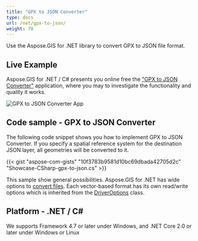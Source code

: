 ```yaml
---
title: "GPX to JSON Converter"
type: docs
url: /net/gpx-to-json/
weight: 70
---
```


Use the Aspose.GIS for .NET library to convert GPX to JSON file format.

## **Live Example**

Aspose.GIS for .NET / C# presents you online free the ["GPX to JSON Converter"](https://products.aspose.app/gis/conversion/gpx-to-json) application, where you may to investigate the functionality and quality it works.

![GPX to JSON Converter App](conversion.png)

## **Code sample - GPX to JSON Converter**

The following code snippet shows you how to implement GPX to JSON Converter. If you specify a spatial reference system for the destination JSON layer, all geometries will be converted to it. 

{{< gist "aspose-com-gists" "10f3783b9581d10bc69dbada42705d2c" "Showcase-CSharp-gpx-to-json.cs" >}}

This sample show general possibilities. Aspose.GIS for .NET has wide options to [convert files](https://docs.aspose.com/gis/net/vector-layers/). Each vector-based format has its own read/write options which is inherited from the [DriverOptions](https://reference.aspose.com/gis/net/aspose.gis/driveroptions) class.

## **Platform - .NET / C#**

We supports Framework 4.7 or later under Windows, and .NET Core 2.0 or later under Windows or Linux
